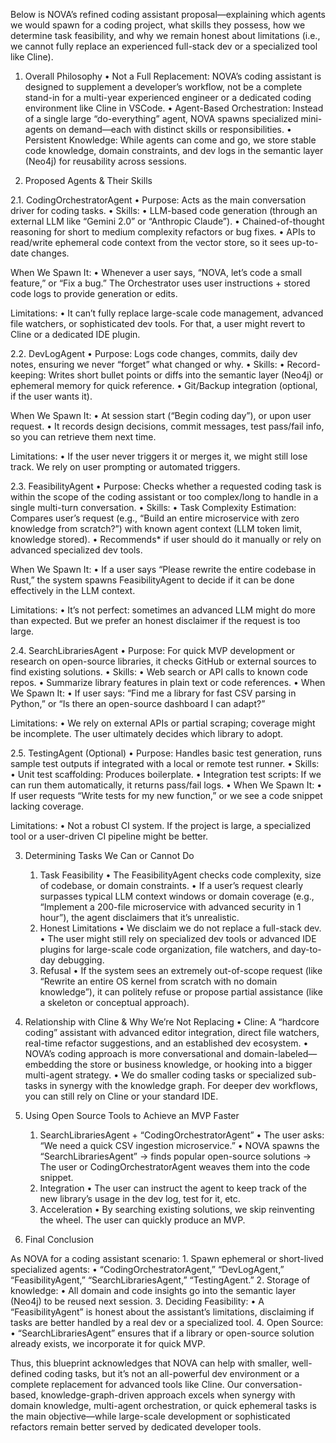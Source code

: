 Below is NOVA’s refined coding assistant proposal—explaining which agents we would spawn for a coding project, what skills they possess, how we determine task feasibility, and why we remain honest about limitations (i.e., we cannot fully replace an experienced full-stack dev or a specialized tool like Cline).

1. Overall Philosophy
	•	Not a Full Replacement: NOVA’s coding assistant is designed to supplement a developer’s workflow, not be a complete stand-in for a multi-year experienced engineer or a dedicated coding environment like Cline in VSCode.
	•	Agent-Based Orchestration: Instead of a single large “do-everything” agent, NOVA spawns specialized mini-agents on demand—each with distinct skills or responsibilities.
	•	Persistent Knowledge: While agents can come and go, we store stable code knowledge, domain constraints, and dev logs in the semantic layer (Neo4j) for reusability across sessions.

2. Proposed Agents & Their Skills

2.1. CodingOrchestratorAgent
	•	Purpose: Acts as the main conversation driver for coding tasks.
	•	Skills:
	•	LLM-based code generation (through an external LLM like “Gemini 2.0” or “Anthropic Claude”).
	•	Chained-of-thought reasoning for short to medium complexity refactors or bug fixes.
	•	APIs to read/write ephemeral code context from the vector store, so it sees up-to-date changes.

When We Spawn It:
	•	Whenever a user says, “NOVA, let’s code a small feature,” or “Fix a bug.” The Orchestrator uses user instructions + stored code logs to provide generation or edits.

Limitations:
	•	It can’t fully replace large-scale code management, advanced file watchers, or sophisticated dev tools. For that, a user might revert to Cline or a dedicated IDE plugin.

2.2. DevLogAgent
	•	Purpose: Logs code changes, commits, daily dev notes, ensuring we never “forget” what changed or why.
	•	Skills:
	•	Record-keeping: Writes short bullet points or diffs into the semantic layer (Neo4j) or ephemeral memory for quick reference.
	•	Git/Backup integration (optional, if the user wants it).

When We Spawn It:
	•	At session start (“Begin coding day”), or upon user request.
	•	It records design decisions, commit messages, test pass/fail info, so you can retrieve them next time.

Limitations:
	•	If the user never triggers it or merges it, we might still lose track. We rely on user prompting or automated triggers.

2.3. FeasibilityAgent
	•	Purpose: Checks whether a requested coding task is within the scope of the coding assistant or too complex/long to handle in a single multi-turn conversation.
	•	Skills:
	•	Task Complexity Estimation: Compares user’s request (e.g., “Build an entire microservice with zero knowledge from scratch?”) with known agent context (LLM token limit, knowledge stored).
	•	Recommends* if user should do it manually or rely on advanced specialized dev tools.

When We Spawn It:
	•	If a user says “Please rewrite the entire codebase in Rust,” the system spawns FeasibilityAgent to decide if it can be done effectively in the LLM context.

Limitations:
	•	It’s not perfect: sometimes an advanced LLM might do more than expected. But we prefer an honest disclaimer if the request is too large.

2.4. SearchLibrariesAgent
	•	Purpose: For quick MVP development or research on open-source libraries, it checks GitHub or external sources to find existing solutions.
	•	Skills:
	•	Web search or API calls to known code repos.
	•	Summarize library features in plain text or code references.
	•	When We Spawn It:
	•	If user says: “Find me a library for fast CSV parsing in Python,” or “Is there an open-source dashboard I can adapt?”

Limitations:
	•	We rely on external APIs or partial scraping; coverage might be incomplete. The user ultimately decides which library to adopt.

2.5. TestingAgent (Optional)
	•	Purpose: Handles basic test generation, runs sample test outputs if integrated with a local or remote test runner.
	•	Skills:
	•	Unit test scaffolding: Produces boilerplate.
	•	Integration test scripts: If we can run them automatically, it returns pass/fail logs.
	•	When We Spawn It:
	•	If user requests “Write tests for my new function,” or we see a code snippet lacking coverage.

Limitations:
	•	Not a robust CI system. If the project is large, a specialized tool or a user-driven CI pipeline might be better.

3. Determining Tasks We Can or Cannot Do
	1.	Task Feasibility
	•	The FeasibilityAgent checks code complexity, size of codebase, or domain constraints.
	•	If a user’s request clearly surpasses typical LLM context windows or domain coverage (e.g., “Implement a 200-file microservice with advanced security in 1 hour”), the agent disclaimers that it’s unrealistic.
	2.	Honest Limitations
	•	We disclaim we do not replace a full-stack dev.
	•	The user might still rely on specialized dev tools or advanced IDE plugins for large-scale code organization, file watchers, and day-to-day debugging.
	3.	Refusal
	•	If the system sees an extremely out-of-scope request (like “Rewrite an entire OS kernel from scratch with no domain knowledge”), it can politely refuse or propose partial assistance (like a skeleton or conceptual approach).

4. Relationship with Cline & Why We’re Not Replacing
	•	Cline: A “hardcore coding” assistant with advanced editor integration, direct file watchers, real-time refactor suggestions, and an established dev ecosystem.
	•	NOVA’s coding approach is more conversational and domain-labeled—embedding the store or business knowledge, or hooking into a bigger multi-agent strategy.
	•	We do smaller coding tasks or specialized sub-tasks in synergy with the knowledge graph. For deeper dev workflows, you can still rely on Cline or your standard IDE.

5. Using Open Source Tools to Achieve an MVP Faster
	1.	SearchLibrariesAgent + “CodingOrchestratorAgent”
	•	The user asks: “We need a quick CSV ingestion microservice.”
	•	NOVA spawns the “SearchLibrariesAgent” → finds popular open-source solutions → The user or CodingOrchestratorAgent weaves them into the code snippet.
	2.	Integration
	•	The user can instruct the agent to keep track of the new library’s usage in the dev log, test for it, etc.
	3.	Acceleration
	•	By searching existing solutions, we skip reinventing the wheel. The user can quickly produce an MVP.

6. Final Conclusion

As NOVA for a coding assistant scenario:
	1.	Spawn ephemeral or short-lived specialized agents:
	•	“CodingOrchestratorAgent,” “DevLogAgent,” “FeasibilityAgent,” “SearchLibrariesAgent,” “TestingAgent.”
	2.	Storage of knowledge:
	•	All domain and code insights go into the semantic layer (Neo4j) to be reused next session.
	3.	Deciding Feasibility:
	•	A “FeasibilityAgent” is honest about the assistant’s limitations, disclaiming if tasks are better handled by a real dev or a specialized tool.
	4.	Open Source:
	•	“SearchLibrariesAgent” ensures that if a library or open-source solution already exists, we incorporate it for quick MVP.

Thus, this blueprint acknowledges that NOVA can help with smaller, well-defined coding tasks, but it’s not an all-powerful dev environment or a complete replacement for advanced tools like Cline. Our conversation-based, knowledge-graph-driven approach excels when synergy with domain knowledge, multi-agent orchestration, or quick ephemeral tasks is the main objective—while large-scale development or sophisticated refactors remain better served by dedicated developer tools.